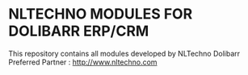 # NLTECHNO MODULES FOR DOLIBARR ERP/CRM

This repository contains all modules developed by 
NLTechno Dolibarr Preferred Partner : http://www.nltechno.com
